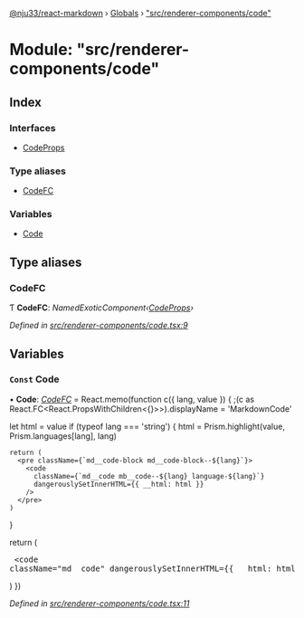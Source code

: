 [@nju33/react-markdown](../README.md) › [Globals](../globals.md) › ["src/renderer-components/code"](_src_renderer_components_code_.md)

# Module: "src/renderer-components/code"

## Index

### Interfaces

* [CodeProps](../interfaces/_src_renderer_components_code_.codeprops.md)

### Type aliases

* [CodeFC](_src_renderer_components_code_.md#codefc)

### Variables

* [Code](_src_renderer_components_code_.md#const-code)

## Type aliases

###  CodeFC

Ƭ **CodeFC**: *NamedExoticComponent‹[CodeProps](../interfaces/_src_renderer_components_code_.codeprops.md)›*

*Defined in [src/renderer-components/code.tsx:9](https://github.com/nju33/react-markdown/blob/5327386/src/renderer-components/code.tsx#L9)*

## Variables

### `Const` Code

• **Code**: *[CodeFC](_src_renderer_components_code_.md#codefc)* = React.memo(function c({ lang, value }) {
  ;(c as React.FC<React.PropsWithChildren<{}>>).displayName = 'MarkdownCode'

  let html = value
  if (typeof lang === 'string') {
    html = Prism.highlight(value, Prism.languages[lang], lang)

    return (
      <pre className={`md__code-block md__code-block--${lang}`}>
        <code
          className={`md__code mb__code--${lang} language-${lang}`}
          dangerouslySetInnerHTML={{ __html: html }}
        />
      </pre>
    )
  }

  return (
    <pre className="md__code-block">
      <code className="md__code" dangerouslySetInnerHTML={{ __html: html }} />
    </pre>
  )
})

*Defined in [src/renderer-components/code.tsx:11](https://github.com/nju33/react-markdown/blob/5327386/src/renderer-components/code.tsx#L11)*
